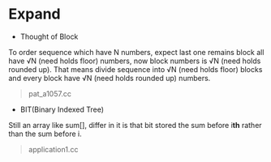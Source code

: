 # Expand

- Thought of Block

To order sequence which have N numbers, expect last one remains block all have √N (need holds floor) numbers, now block numbers is √N (need holds rounded up). That means divide sequence into √N (need holds floor) blocks and every block have √N (need holds rounded up) numbers.

> pat_a1057.cc


- BIT(Binary Indexed Tree)

Still an array like sum[], differ in it is that bit stored the sum before i**th** rather than the sum before i. 

> application1.cc  
